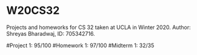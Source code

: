 # W20CS32

Projects and homeworks for CS 32 taken at UCLA in Winter 2020. Author: Shreyas Bharadwaj, ID: 705342716.

#Project 1: 95/100 
#Homework 1: 97/100
#Midterm 1: 32/35
